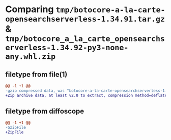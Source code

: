 # Comparing `tmp/botocore-a-la-carte-opensearchserverless-1.34.91.tar.gz` & `tmp/botocore_a_la_carte_opensearchserverless-1.34.92-py3-none-any.whl.zip`

## filetype from file(1)

```diff
@@ -1 +1 @@
-gzip compressed data, was "botocore-a-la-carte-opensearchserverless-1.34.91.tar", last modified: Thu Apr 25 01:03:46 2024, max compression
+Zip archive data, at least v2.0 to extract, compression method=deflate
```

## filetype from diffoscope

```diff
@@ -1 +1 @@
-GzipFile
+ZipFile
```

